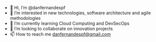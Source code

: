 - 👋 Hi, I’m @danfernandespf
- 👀 I’m interested in new technologies, software architecture and agile methodologies
- 🌱 I’m currently learning Cloud Computing and DevSecOps
- 💞️ I’m looking to collaborate on innovation projects
- 📫 How to reach me danfernandespf@gmail.com

<!---
danfernandespf/danfernandespf is a ✨ special ✨ repository because its `README.md` (this file) appears on your GitHub profile.
You can click the Preview link to take a look at your changes.
--->
